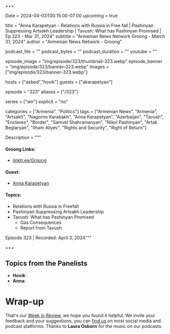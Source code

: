 +++

Date = 2024-04-03T00:15:00-07:00
upcoming = true

title = "Anna Karapetyan - Relations with Russia in Free fall | Pashinyan Suppressing Artsakh Leadership | Tavush: What has Pashinyan Promised | Ep 323 - Mar 31, 2024"
subtitle = "Armenian News Network Groong - March 31, 2024"
author = "Armenian News Network - Groong"

podcast_file = ""
podcast_bytes = ""
podcast_duration = ""
youtube = ""

episode_image = "img/episode/323/thumbnail-323.webp"
episode_banner = "img/episode/323/banner-323.webp"
images = ["img/episode/323/banner-323.webp"]

hosts = ["asbed","hovik"]
guests = ["akarapetyan"]

episode = "323"
aliases = ["/323"]

series = ["wir"]
explicit = "no"

categories = ["Armenia", "Politics"]
tags = ["Armenian News", "Armenia", "Artsakh", "Nagorno Karabakh", "Anna Karapetyan", "Azerbaijan", "Tavush", "Enclaves", "Border", "Samvel Shahramanyan", "Nikol Pashinyan", "Artak Beglaryan", "Ilham Aliyev", "Rights and Security", "Right of Return"]

Description = """

#### Groong Links:
* [linktr.ee/Groong](https://linktr.ee/groong)

#### Guest:
* [Anna Karapetyan](/guest/akarapetyan)

#### Topics:
* Relations with Russia in Freefall
* Pashinyan Suppressing Artsakh Leadership
* Tavush: What has Pashinyan Promised
    * Gas Consequences
    * Report from Tavush


Episode 323 | Recorded: April 3, 2024"""

+++


## Topics from the Panelists
* **Hovik**: 
* **Anna**: 


# Wrap-up

That's our [Week in Review](https://podcasts.groong.org/), we hope you found it helpful. We invite your feedback and your suggestions, you can [find us](https://linktr.ee/groong) on most social media and podcast platforms.
Thanks to __Laura Osborn__ for the music on our podcasts.
